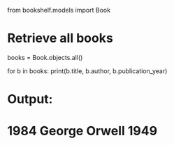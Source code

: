 from bookshelf.models import Book

# Retrieve all books
books = Book.objects.all()

for b in books:
    print(b.title, b.author, b.publication_year)

# Output:
# 1984 George Orwell 1949
